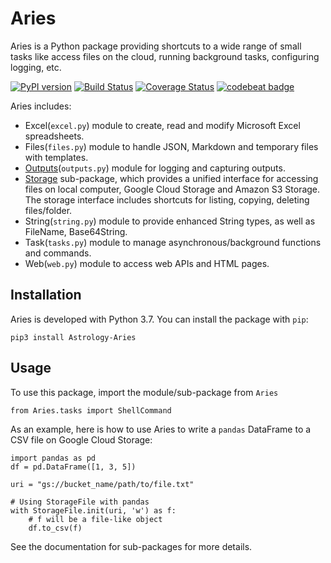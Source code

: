 # Aries

Aries is a Python package providing shortcuts to a wide range of small tasks like access files on the cloud, running background tasks, configuring logging, etc.

[![PyPI version](https://badge.fury.io/py/Astrology-Aries.svg)](https://badge.fury.io/py/Astrology-Aries)
[![Build Status](https://travis-ci.org/qiuosier/Aries.svg?branch=master)](https://travis-ci.org/qiuosier/Aries)
[![Coverage Status](https://coveralls.io/repos/github/qiuosier/Aries/badge.svg?branch=master)](https://coveralls.io/github/qiuosier/Aries?branch=master)
[![codebeat badge](https://codebeat.co/badges/f7217133-f495-455d-8808-d2cdaf46bc60)](https://codebeat.co/projects/github-com-qiuosier-aries-master)

Aries includes:
* Excel(`excel.py`) module to create, read and modify Microsoft Excel spreadsheets.
* Files(`files.py`) module to handle JSON, Markdown and temporary files with templates.
* [Outputs](docs/outputs.md)(`outputs.py`) module for logging and capturing outputs.
* [Storage](docs/storage.md) sub-package, which provides a unified interface for accessing files on local computer, Google Cloud Storage and Amazon S3 Storage. The storage interface includes shortcuts for listing, copying, deleting files/folder.
* String(`string.py`) module to provide enhanced String types, as well as FileName, Base64String.
* Task(`tasks.py`) module to manage asynchronous/background functions and commands.
* Web(`web.py`) module to access web APIs and HTML pages.

## Installation
Aries is developed with Python 3.7. You can install the package with `pip`:
```
pip3 install Astrology-Aries
```

## Usage
To use this package, import the module/sub-package from `Aries`
```
from Aries.tasks import ShellCommand
```

As an example, here is how to use Aries to write a `pandas` DataFrame to a CSV file on Google Cloud Storage:
```
import pandas as pd
df = pd.DataFrame([1, 3, 5])

uri = "gs://bucket_name/path/to/file.txt"

# Using StorageFile with pandas
with StorageFile.init(uri, 'w') as f:
    # f will be a file-like object
    df.to_csv(f)
```

See the documentation for sub-packages for more details.
